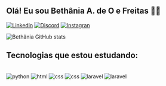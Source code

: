 ## Olá!  Eu sou Bethânia A. de O e Freitas 🙋‍♀️




[![Linkedin](https://img.shields.io/badge/LinkedIn-0077B5?style=for-the-badge&logo=linkedin&logoColor=white)](www.linkedin.com/in/bethaniafreitas)
[![Discord](https://img.shields.io/badge/Discord-7289DA?style=for-the-badge&logo=discord&logoColor=white)](https://discord.com/channels/952973848389746740/952973848389746742)
[![Instagran](https://img.shields.io/badge/Instagram-E4405F?style=for-the-badge&logo=instagram&logoColor=white)](https://www.instagram.com/bethaniafreitas83/)

![Bethânia GitHub stats](https://github-readme-stats.vercel.app/api?username=Bethania-Freitas&show_icons=true&theme=radical)


## Tecnologias que estou estudando:

<div style='display: inline block'><br>
    <img align='center' alt="python" src="https://img.shields.io/badge/Python-3776AB?style=for-the-badge&logo=python&logoColor=white"/>
    <img align='center' alt="html" src="https://img.shields.io/badge/HTML-239120?style=for-the-badge&logo=html5&logoColor=white"/>
    <img align='center' alt="css" src="https://img.shields.io/badge/CSS-239120?&style=for-the-badge&logo=css3&logoColor=white"/>
    <img align='center' alt="css" src="	https://img.shields.io/badge/PHP-777BB4?style=for-the-badge&logo=php&logoColor=white"/>
    <img align='center' alt="laravel" src="	https://img.shields.io/badge/Laravel-FF2D20?style=for-the-badge&logo=laravel&logoColor=white"/>
    <img align='center' alt="laravel" src="	https://img.shields.io/badge/Laravel-FF2D20?style=for-the-badge&logo=laravel&logoColor=white"/>



</div>





